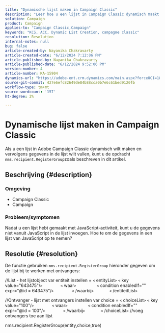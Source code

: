```yaml
---
title: "Dynamische lijst maken in Campaign Classic"
description: "Leer hoe u een lijst in Campaign Classic dynamisch maakt en gegevens in de lijst vult. Gebruik de ​ ​ ​ ​ ​ functie ​ nms.receiver.RegisterGroup."
solution: Campaign
product: Campaign
applies-to: "Campaign Classic,Campaign"
keywords: "KCS, ACC, Dynamic List Creation, campagne classic"
resolution: Resolution
internal-notes: null
bug: false
article-created-by: Nayanika Chakravarty
article-created-date: "6/12/2024 7:12:06 PM"
article-published-by: Nayanika Chakravarty
article-published-date: "6/12/2024 9:52:06 PM"
version-number: 4
article-number: KA-15904
dynamics-url: "https://adobe-ent.crm.dynamics.com/main.aspx?forceUCI=1&pagetype=entityrecord&etn=knowledgearticle&id=3ae0dfa4-ef28-ef11-840a-000d3a3764e0"
source-git-commit: 427e6efc82649de84b88cca0b7e6c61bed9120fb
workflow-type: tm+mt
source-wordcount: '157'
ht-degree: 2%

---
```


# Dynamische lijst maken in Campaign Classic


Als u een lijst in Adobe Campaign Classic dynamisch wilt maken en vervolgens gegevens in de lijst wilt vullen, kunt u de opdracht `nms.recipient.RegisterGroup`zoals beschreven in dit artikel.

## Beschrijving {#description}


### <b>Omgeving</b>

- Campaign Classic
- Campaign


### <b>Probleem/symptomen</b>

Nadat u een lijst hebt gemaakt met JavaScript-activiteit, kunt u de gegevens niet vanuit JavaScript in de lijst invoegen. Hoe te om de gegevens in een lijst van JavaScript op te nemen?


## Resolutie {#resolution}


De functie gebruiken `nms.recipient.RegisterGroup` hieronder gegeven om de lijst bij te werken met ontvangers:

//List - het lijstobject var entiteit instellen = `<` entityList`>` `<` key value=&quot;643475&quot;/`>`
              `<` waar`>`
                `<` condition enabledIf=&quot;&quot; expr=&quot;@id = 643475&quot;/`>`
              `<` /waarbij`>`
            `<` /entiteitList`>`



//Ontvanger - lijst met ontvangers instellen var choice = `<` choiceList`>` `<` key value=&quot;100&quot;/`>`
              `<` waar`>`
                `<` condition enabledIf=&quot;&quot; expr=&quot;@id = 100&quot;/`>`
              `<` /waarbij`>`
            `<` /choiceList`>` //voeg ontvangers toe aan lijst

nms.recipient.RegisterGroup(entity,choice,true)
